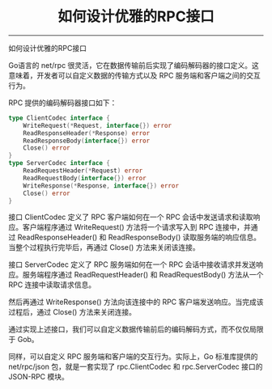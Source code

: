 <center><h1>如何设计优雅的RPC接口</h1></center>

---

如何设计优雅的RPC接口

Go语言的 net/rpc 很灵活，它在数据传输前后实现了编码解码器的接口定义。这意味着，开发者可以自定义数据的传输方式以及 RPC 服务端和客户端之间的交互行为。

RPC 提供的编码解码器接口如下：
```go
type ClientCodec interface {
    WriteRequest(*Request, interface{}) error
    ReadResponseHeader(*Response) error
    ReadResponseBody(interface{}) error
    Close() error
}
type ServerCodec interface {
    ReadRequestHeader(*Request) error
    ReadRequestBody(interface{}) error
    WriteResponse(*Response, interface{}) error
    Close() error
}
```
接口 ClientCodec 定义了 RPC 客户端如何在一个 RPC 会话中发送请求和读取响应。客户端程序通过 WriteRequest() 方法将一个请求写入到 RPC 连接中，并通过 ReadResponseHeader() 和 ReadResponseBody() 读取服务端的响应信息。当整个过程执行完毕后，再通过 Close() 方法来关闭该连接。

接口 ServerCodec 定义了 RPC 服务端如何在一个 RPC 会话中接收请求并发送响应。服务端程序通过 ReadRequestHeader() 和 ReadRequestBody() 方法从一个 RPC 连接中读取请求信息。

然后再通过 WriteResponse() 方法向该连接中的 RPC 客户端发送响应。当完成该过程后，通过 Close() 方法来关闭连接。

通过实现上述接口，我们可以自定义数据传输前后的编码解码方式，而不仅仅局限于 Gob。

同样，可以自定义 RPC 服务端和客户端的交互行为。实际上，Go 标准库提供的 net/rpc/json 包，就是一套实现了 rpc.ClientCodec 和 rpc.ServerCodec 接口的 JSON-RPC 模块。

